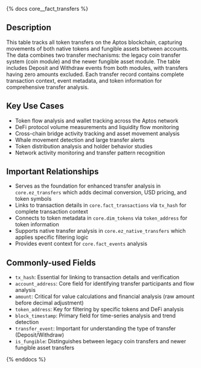 {% docs core__fact_transfers %}

## Description
This table tracks all token transfers on the Aptos blockchain, capturing movements of both native tokens and fungible assets between accounts. The data combines two transfer mechanisms: the legacy coin transfer system (coin module) and the newer fungible asset module. The table includes Deposit and Withdraw events from both modules, with transfers having zero amounts excluded. Each transfer record contains complete transaction context, event metadata, and token information for comprehensive transfer analysis.

## Key Use Cases
- Token flow analysis and wallet tracking across the Aptos network
- DeFi protocol volume measurements and liquidity flow monitoring
- Cross-chain bridge activity tracking and asset movement analysis
- Whale movement detection and large transfer alerts
- Token distribution analysis and holder behavior studies
- Network activity monitoring and transfer pattern recognition

## Important Relationships
- Serves as the foundation for enhanced transfer analysis in `core.ez_transfers` which adds decimal conversion, USD pricing, and token symbols
- Links to transaction details in `core.fact_transactions` via `tx_hash` for complete transaction context
- Connects to token metadata in `core.dim_tokens` via `token_address` for token information
- Supports native transfer analysis in `core.ez_native_transfers` which applies specific filtering logic
- Provides event context for `core.fact_events` analysis

## Commonly-used Fields
- `tx_hash`: Essential for linking to transaction details and verification
- `account_address`: Core field for identifying transfer participants and flow analysis
- `amount`: Critical for value calculations and financial analysis (raw amount before decimal adjustment)
- `token_address`: Key for filtering by specific tokens and DeFi analysis
- `block_timestamp`: Primary field for time-series analysis and trend detection
- `transfer_event`: Important for understanding the type of transfer (Deposit/Withdraw)
- `is_fungible`: Distinguishes between legacy coin transfers and newer fungible asset transfers

{% enddocs %}
